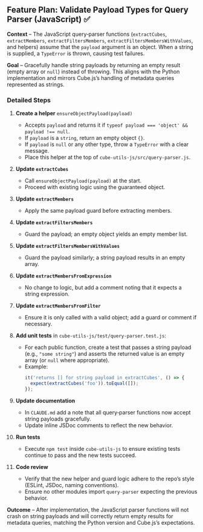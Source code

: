 ## Feature Plan: Validate Payload Types for Query Parser (JavaScript) ✅

**Context** – The JavaScript query‑parser functions (`extractCubes`,
`extractMembers`, `extractFiltersMembers`, `extractFiltersMembersWithValues`, and helpers) assume that the `payload` argument is an object.  When a string is supplied, a `TypeError` is thrown, causing test failures.

**Goal** – Gracefully handle string payloads by returning an empty result (empty array or `null`) instead of throwing. This aligns with the Python implementation and mirrors Cube.js’s handling of metadata queries represented as strings.

### Detailed Steps

1. **Create a helper** `ensureObjectPayload(payload)`
   - Accepts `payload` and returns it if `typeof payload === 'object' && payload !== null`.
   - If `payload` is a `string`, return an empty object `{}`.
   - If `payload` is `null` or any other type, throw a `TypeError` with a clear message.
   - Place this helper at the top of `cube-utils-js/src/query-parser.js`.

2. **Update `extractCubes`**
   - Call `ensureObjectPayload(payload)` at the start.
   - Proceed with existing logic using the guaranteed object.

3. **Update `extractMembers`**
   - Apply the same payload guard before extracting members.

4. **Update `extractFiltersMembers`**
   - Guard the payload; an empty object yields an empty member list.

5. **Update `extractFiltersMembersWithValues`**
   - Guard the payload similarly; a string payload results in an empty array.

6. **Update `extractMembersFromExpression`**
   - No change to logic, but add a comment noting that it expects a string expression.

7. **Update `extractMembersFromFilter`**
   - Ensure it is only called with a valid object; add a guard or comment if necessary.

8. **Add unit tests** in `cube-utils-js/test/query-parser.test.js`:
   - For each public function, create a test that passes a string payload (e.g., `"some string"`) and asserts the returned value is an empty array (or `null` where appropriate).
   - Example:
     ```js
     it('returns [] for string payload in extractCubes', () => {
       expect(extractCubes('foo')).toEqual([]);
     });
     ```

9. **Update documentation**
   - In `CLAUDE.md` add a note that all query‑parser functions now accept string payloads gracefully.
   - Update inline JSDoc comments to reflect the new behavior.

10. **Run tests**
    - Execute `npm test` inside `cube-utils-js` to ensure existing tests continue to pass and the new tests succeed.

11. **Code review**
    - Verify that the new helper and guard logic adhere to the repo’s style (ESLint, JSDoc, naming conventions).
    - Ensure no other modules import `query-parser` expecting the previous behavior.

**Outcome** – After implementation, the JavaScript parser functions will not crash on string payloads and will correctly return empty results for metadata queries, matching the Python version and Cube.js’s expectations.
